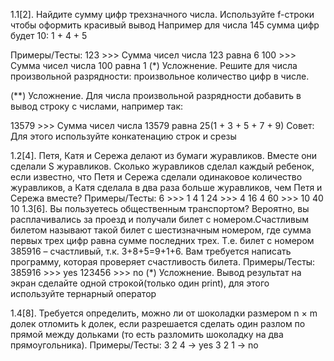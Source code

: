 1.1[2]. Найдите сумму цифр трехзначного числа. Используйте f-строки чтобы оформить красивый вывод
Например для числа 145 сумма цифр будет 10: 1 + 4 + 5

Примеры/Тесты:
123 >>> Сумма чисел числа 123 равна 6
100 >>> Сумма чисел числа 100 равна 1
(*) Усложнение. Решите для числа произвольной разрядности: произвольное количество цифр в числе.

(**) Усложнение. Для числа произвольной разрядности добавить в вывод строку с числами, например так:

13579 >>> Сумма чисел числа 13579 равна 25(1 + 3 + 5 + 7 + 9)
Совет: Для этого используйте конкатенацию строк и срезы

1.2[4]. Петя, Катя и Сережа делают из бумаги журавликов. Вместе они сделали S журавликов. Сколько журавликов сделал каждый ребенок, если известно, что Петя и Сережа сделали одинаковое количество журавликов, а Катя сделала в два раза больше журавликов, чем Петя и Сережа вместе?
Примеры/Тесты:
6 >>>  1  4  1
24 >>> 4  16  4
60 >>> 10  40  10
1.3[6]. Вы пользуетесь общественным транспортом? Вероятно, вы расплачивались за проезд и получали билет с номером.Счастливым билетом называют такой билет с шестизначным номером, где сумма первых трех цифр равна сумме последних трех. Т.е. билет с номером 385916 – счастливый, т.к. 3+8+5=9+1+6. Вам требуется написать программу, которая проверяет счастливость билета.
Примеры/Тесты:
385916 >>> yes
123456 >>> no
(*) Усложнение. Вывод результат на экран сделайте одной строкой(только один print), для этого используйте тернарный оператор

1.4[8]. Требуется определить, можно ли от шоколадки размером n × m долек отломить k долек, если разрешается сделать один разлом по прямой между дольками (то есть разломить шоколадку на два прямоугольника).
Примеры/Тесты:
3 2 4 -> yes
3 2 1 -> no